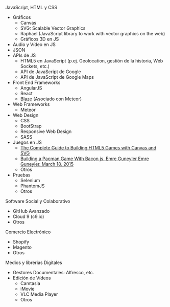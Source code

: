 JavaScript, HTML y CSS

-   Gráficos
    -   Canvas
    -   SVG: Scalable Vector Graphics
    -   Raphael (JavaScript library to work with vector graphics on the
        web)
    -   Gráficos 3D en JS
-   Audio y Vídeo en JS
-   JSON
-   APIs de JS
    -   HTML5 en JavaScript (p.ej. Geolocation, gestión de la historia,
        Web Sockets, etc.)
    -   API de JavaScript de Google
    -   API de JavaScript de Google Maps
-   Front End Frameworks
    -   AngularJS
    -   React
    -   [Blaze](http://meteor.github.io/blaze/) (Asociado con Meteor)
-   Web Frameworks
    -   Meteor
-   Web Design
    -   CSS
    -   BootStrap
    -   Responsive Web Design
    -   SASS
-   Juegos en JS
    -   [The Complete Guide to Building HTML5 Games with Canvas and
        SVG](http://www.sitepoint.com/the-complete-guide-to-building-html5-games-with-canvas-and-svg/)
    -   [Building a Pacman Game With Bacon.js. Emre Guneyler Emre
        Guneyler. March 18,
        2015](http://www.sitepoint.com/building-pacman-with-bacon-js/)
    -   Otros
-   Pruebas
    -   Selenium
    -   PhantomJS
    -   Otros

Software Social y Colaborativo

-   GitHub Avanzado
-   Cloud 9 (c9.io)
-   Otros

Comercio Electrónico

-   Shopify
-   Magento
-   Otros

Medios y librerias Digitales

-   Gestores Documentales: Alfresco, etc.
-   Edición de Vídeos
    -   Camtasia
    -   iMovie
    -   VLC Media Player
    -   Otros
